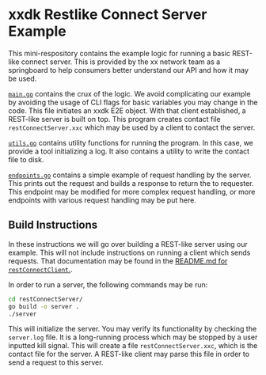 # xxdk Restlike Connect Server Example

This mini-respository contains the example logic for running a basic REST-like
connect server. This is provided by the xx network team as a springboard
to help consumers better understand our API and how it may be used.

[`main.go`](main.go) contains the crux of the logic. We avoid complicating our example by
avoiding the usage of CLI flags for basic variables you may change in the code.
This file initiates an xxdk E2E object. With that client established, a
REST-like server is built on top. This program creates contact file 
`restConnectServer.xxc` which may be used by a client to contact the server.

[`utils.go`](utils.go) contains utility functions for running the program. In this case,
we provide a tool initializing a log. It also contains a utility to write the
contact file to disk.

[`endpoints.go`](endpoints.go) contains a simple example of request handling by the server.
This prints out the request and builds a response to return the to requester.
This endpoint may be modified for more complex request handling, or more
endpoints with various request handling may be put here.

## Build Instructions

In these instructions we will go over building a REST-like server using our
example. This will not include instructions on running a client which sends
requests. That documentation may be found in the [README.md for
`restConnectClient`.](../restConnectClient/README.md).

In order to run a server, the following commands may be run:

```bash
cd restConnectServer/
go build -o server .
./server 
```

This will initialize the server. You may verify its functionality by checking
the `server.log` file. It is a long-running process which may be stopped by a
user inputted kill signal. This will create a file `restConnectServer.xxc`,
which is the contact file for the server. A REST-like client may parse this
file in order to send a request to this server.  
